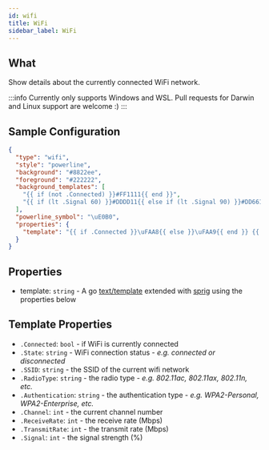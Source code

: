```yaml
---
id: wifi
title: WiFi
sidebar_label: WiFi
---
```


## What

Show details about the currently connected WiFi network.

:::info
Currently only supports Windows and WSL. Pull requests for Darwin and Linux support are welcome :)
:::

## Sample Configuration

```json
{
  "type": "wifi",
  "style": "powerline",
  "background": "#8822ee",
  "foreground": "#222222",
  "background_templates": [
    "{{ if (not .Connected) }}#FF1111{{ end }}",
    "{{ if (lt .Signal 60) }}#DDDD11{{ else if (lt .Signal 90) }}#DD6611{{ else }}#11CC11{{ end }}"
  ],
  "powerline_symbol": "\uE0B0",
  "properties": {
    "template": "{{ if .Connected }}\uFAA8{{ else }}\uFAA9{{ end }} {{ if .Connected }}{{ .SSID }} {{ .Signal }}% {{ .ReceiveRate }}Mbps{{ else }}{{ .State }}{{ end }}"
  }
}
```

## Properties

- template: `string` - A go [text/template][go-text-template]  extended with [sprig][sprig] using the properties below

## Template Properties

- `.Connected`: `bool` - if WiFi is currently connected
- `.State`: `string` - WiFi connection status - _e.g. connected or disconnected_
- `.SSID`: `string` - the SSID of the current wifi network
- `.RadioType`: `string` - the radio type - _e.g. 802.11ac, 802.11ax, 802.11n, etc._
- `.Authentication`: `string` - the authentication type - _e.g. WPA2-Personal, WPA2-Enterprise, etc._
- `.Channel`: `int` - the current channel number
- `.ReceiveRate`: `int` - the receive rate (Mbps)
- `.TransmitRate`: `int` - the transmit rate (Mbps)
- `.Signal`: `int` - the signal strength (%)

[go-text-template]: https://golang.org/pkg/text/template/
[sprig]: https://masterminds.github.io/sprig/
